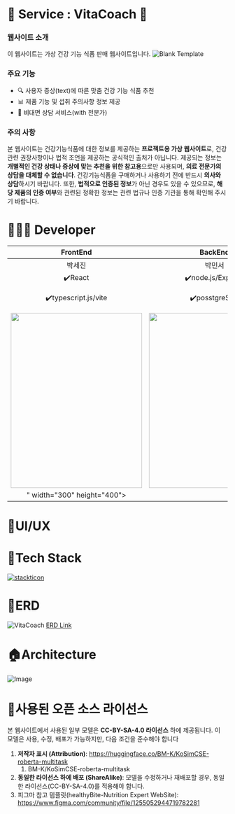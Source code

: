 # 💊 Service : VitaCoach 🌿
### 웹사이트 소개
이 웹사이트는 가상 건강 기능 식품 판매 웹사이트입니다. 
![Blank Template](https://github.com/user-attachments/assets/355ec0c8-52a2-4752-92f6-c54c79653c38)

### 주요 기능
- 🔍 사용자 증상(text)에 따른 맞춤 건강 기능 식품 추천 
- 📊 제품 기능 및 섭취 주의사항 정보 제공
- 🛒 비대면 상담 서비스(with 전문가)
### 주의 사항
본 웹사이트는 건강기능식품에 대한 정보를 제공하는 **프로젝트용 가상 웹사이트**로, 건강 관련 권장사항이나 법적 조언을 제공하는 공식적인 출처가 아닙니다. 제공되는 정보는 **개별적인 건강 상태나 증상에 맞는 추천을 위한 참고용**으로만 사용되며, **의료 전문가의 상담을 대체할 수 없습니다**. 건강기능식품을 구매하거나 사용하기 전에 반드시 **의사와 상담**하시기 바랍니다.
또한, **법적으로 인증된 정보**가 아닌 경우도 있을 수 있으므로, **해당 제품의 인증 여부**와 관련된 정확한 정보는 관련 법규나 인증 기관을 통해 확인해 주시기 바랍니다.

# 👩🏻‍💻 Developer 
|FrontEnd|BackEnd|AI|
|:--:|:--:|:--:|
|박세진|박민서|유채빈|
|✔️React|✔️node.js/Express|✔️fastAPI|
|✔️typescript.js/vite | ✔️posstgreSQL  |✔️figma✔️기획|
| <a href="https://github.com/sejin-coding"><img src="https://github.com/user-attachments/assets/f553dc25-df1d-4dce-a9f5-1456d8936fd0" width="300" height="400"></a> | <a href="https://github.com/m2nsp"><img src="https://github.com/user-attachments/assets/3a59e6fd-69a7-4e52-b9a0-528fd035c9b1" width="300" height="400"></a> | <a hre f="https://github.com/jiuumm"><img src="![image](https://github.com/user-attachments/assets/4a7d2ac8-9337-4916-9ec6-8c3c930c3d24)
" width="300" height="400"></a> |

# 💙UI/UX

# 🔧Tech Stack
[![stackticon](https://firebasestorage.googleapis.com/v0/b/stackticon-81399.appspot.com/o/images%2F1741919202759?alt=media&token=77034d71-83c3-4d4e-84e8-492353944497)](https://github.com/msdio/stackticon)

# 💽ERD
![VitaCoach](https://github.com/user-attachments/assets/f7ba985a-de9d-4ccf-ae4e-9eca4424e6dd)
<a href="https://www.erdcloud.com/d/XvBNDyZkgqmFcH6dG">ERD Link</a>

# 🏠Architecture
![Image](https://github.com/user-attachments/assets/4f0d4e8b-d286-4546-851c-61cacfe05b65)

# 🔎사용된 오픈 소스 라이선스
본 웹사이트에서 사용된 일부 모델은 **CC-BY-SA-4.0 라이선스** 하에 제공됩니다. 이 모델은 사용, 수정, 배포가 가능하지만, 다음 조건을 준수해야 합니다
1. **저작자 표시 (Attribution)**: https://huggingface.co/BM-K/KoSimCSE-roberta-multitask
    1. BM-K/KoSimCSE-roberta-multitask
2. **동일한 라이선스 하에 배포 (ShareAlike)**: 모델을 수정하거나 재배포할 경우, 동일한 라이선스(CC-BY-SA-4.0)를 적용해야 합니다.
3. 피그마 참고 템플릿(healthyBite-Nutrition Expert WebSite): https://www.figma.com/community/file/1255052944719782281 


